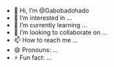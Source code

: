 - 👋 Hi, I’m @Gabobadohado
- 👀 I’m interested in ...
- 🌱 I’m currently learning ...
- 💞️ I’m looking to collaborate on ...
- 📫 How to reach me ...
- 😄 Pronouns: ...
- ⚡ Fun fact: ...

<!---
Gabobadohado/Gabobadohado is a ✨ special ✨ repository because its `README.md` (this file) appears on your GitHub profile.
You can click the Preview link to take a look at your changes.
--->
